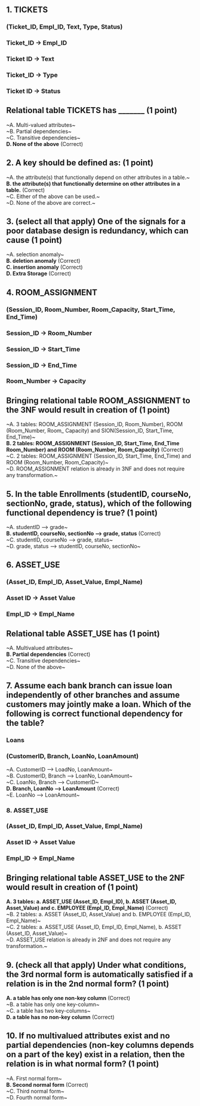 ## 1. TICKETS 
### (Ticket_ID, Empl_ID, Text, Type, Status)
### Ticket_ID -> Empl_ID
### Ticket ID -> Text
### Ticket_ID -> Type
### Ticket ID -> Status

## Relational table TICKETS has _______ (1 point)
~A. Multi-valued attributes~\
~B. Partial dependencies~\
~C. Transitive dependencies~\
**D. None of the above** (Correct)


## 2. A key should be defined as: (1 point)
~A. the attribute(s) that functionally depend on other attributes in a table.~\
**B. the attribute(s) that functionally determine on other attributes in a table.** (Correct)\
~C. Either of the above can be used.~\
~D. None of the above are correct.~

## 3. (select all that apply) One of the signals for a poor database design is redundancy, which can cause (1 point)
~A. selection anomaly~\
**B. deletion anomaly** (Correct)\
**C. insertion anomaly** (Correct)\
**D. Extra Storage** (Correct)

## 4. ROOM_ASSIGNMENT
### (Session_ID, Room_Number, Room_Capacity, Start_Time, End_Time)
### Session_ID -> Room_Number
### Session_ID -> Start_Time
### Session_ID -> End_Time
### Room_Number -> Capacity
## Bringing relational table ROOM_ASSIGNMENT to the 3NF would result in creation of (1 point)
~A. 3 tables: ROOM_ASSIGNMENT (Session_ID, Room_Number), ROOM (Room_Number, Room_ Capacity) and SION(Session_ID, Start_Time, End_Time)~\
**B. 2 tables: ROOM_ASSIGNMENT (Session_ID, Start_Time, End_Time Room_Number) and ROOM (Room_Number, Room_Capacity)** (Correct)\
~C. 2 tables: ROOM_ASSIGNMENT (Session_ID, Start_Time, End_Time) and ROOM (Room_Number, Room_Capacity)~\
~D. ROOM_ASSIGNMENT relation is already in 3NF and does not require any transformation.~

## 5. In the table Enrollments (studentID, courseNo, sectionNo, grade, status), which of the following functional dependency is true? (1 point)
~A. studentID --> grade~\
**B. studentID, courseNo, sectionNo --> grade, status** (Correct)\
~C. studentID, courseNo --> grade, status~\
~D. grade, status --> studentID, courseNo, sectionNo~

## 6. ASSET_USE
### (Asset_ID, Empl_ID, Asset_Value, Empl_Name)
### Asset ID -> Asset Value 
### Empl_ID -> Empl_Name
## Relational table ASSET_USE has (1 point) 
~A. Multivalued attributes~\
**B. Partial dependencies** (Correct)\
~C. Transitive dependencies~\
~D. None of the above~

## 7. Assume each bank branch can issue loan independently of other branches and assume customers may jointly make a loan. Which of the following is correct functional dependency for the table?
### Loans
### (CustomerID, Branch, LoanNo, LoanAmount) 
~A. CustomerID --> LoadNo, LoanAmount~\
~B. CustomerID, Branch --> LoanNo, LoanAmount~\
~C. LoanNo, Branch --> CustomerID~\
**D. Branch, LoanNo --> LoanAmount** (Correct)\
~E. LoanNo --> LoanAmount~

### 8. ASSET_USE 
### (Asset_ID, Empl_ID, Asset_Value, Empl_Name)
### Asset ID -> Asset Value
### Empl_ID -> Empl_Name
## Bringing relational table ASSET_USE to the 2NF would result in creation of (1 point) 
**A. 3 tables: a. ASSET_USE (Asset_ID, Empl_ID), b. ASSET (Asset_ID, Asset_Value) and c. EMPLOYEE (Empl_ID, Empl_Name)** (Correct)\
~B. 2 tables: a. ASSET (Asset_ID, Asset_Value) and b. EMPLOYEE (Empl_ID, Empl_Name)~\
~C. 2 tables: a. ASSET_USE (Asset_ID, Empl_ID, Empl_Name), b. ASSET (Asset_ID, Asset_Value)~\
~D. ASSET_USE relation is already in 2NF and does not require any transformation.~

## 9. (check all that apply) Under what conditions, the 3rd normal form is automatically satisfied if a relation is in the 2nd normal form? (1 point)
**A. a table has only one non-key column** (Correct)\
~B. a table has only one key-column~\
~C. a table has two key-columns~\
**D. a table has no non-key column** (Correct)

## 10. If no multivalued attributes exist and no partial dependencies (non-key columns depends on a part of the key) exist in a relation, then the relation is in what normal form? (1 point)
~A. First normal form~\
**B. Second normal form** (Correct)\
~C. Third normal form~\
~D. Fourth normal form~
